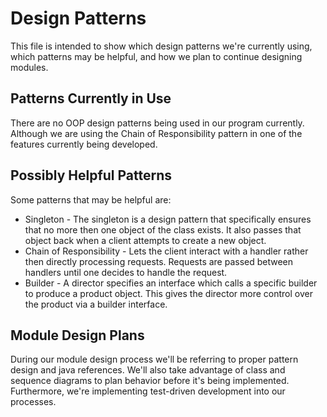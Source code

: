 # Design Patterns

This file is intended to show which design patterns we're currently using, which patterns may be helpful, and how we 
plan to continue designing modules.

## Patterns Currently in Use

There are no OOP design patterns being used in our program currently. Although we are using the Chain of Responsibility 
pattern in one of the features currently being developed.

## Possibly Helpful Patterns

Some patterns that may be helpful are:
* Singleton - The singleton is a design pattern that specifically ensures that no more then one object of the class 
exists. It also passes that object back when a client attempts to create a new object.
* Chain of Responsibility - Lets the client interact with a handler rather then directly processing requests. Requests 
are passed between handlers until one decides to handle the request.
* Builder - A director specifies an interface which calls a specific builder to produce a product object. This gives 
the director more control over the product via a builder interface. 

## Module Design Plans

During our module design process we'll be referring to proper pattern design and java references. We'll also take advantage of class and sequence diagrams to plan behavior before it's being implemented. Furthermore, we're implementing test-driven development into our processes.
